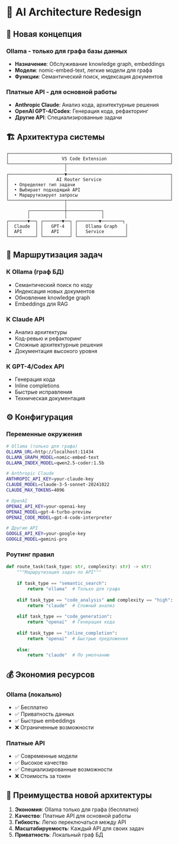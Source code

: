 # 🧠 AI Architecture Redesign

## 🎯 Новая концепция

### **Ollama - только для графа базы данных**
- **Назначение**: Обслуживание knowledge graph, embeddings
- **Модели**: nomic-embed-text, легкие модели для графа
- **Функции**: Семантический поиск, индексация документов

### **Платные API - для основной работы**
- **Anthropic Claude**: Анализ кода, архитектурные решения
- **OpenAI GPT-4/Codex**: Генерация кода, рефакторинг
- **Другие API**: Специализированные задачи

## 🏗️ Архитектура системы

```
┌─────────────────────────────────────────────────────────────┐
│                    VS Code Extension                        │
└─────────────────────┬───────────────────────────────────────┘
                      │
┌─────────────────────▼───────────────────────────────────────┐
│                  AI Router Service                          │
│  • Определяет тип задачи                                    │
│  • Выбирает подходящий API                                  │
│  • Маршрутизирует запросы                                   │
└─────────────────────┬───────────────────────────────────────┘
                      │
        ┌─────────────┼─────────────┐
        │             │             │
┌───────▼──┐ ┌───────▼──┐ ┌────────▼────────┐
│  Claude  │ │   GPT-4  │ │   Ollama Graph   │
│  API     │ │   API    │ │   Service        │
└──────────┘ └──────────┘ └──────────────────┘
```

## 🔄 Маршрутизация задач

### **К Ollama (граф БД)**
- Семантический поиск по коду
- Индексация новых документов
- Обновление knowledge graph
- Embeddings для RAG

### **К Claude API**
- Анализ архитектуры
- Код-ревью и рефакторинг
- Сложные архитектурные решения
- Документация высокого уровня

### **К GPT-4/Codex API**
- Генерация кода
- Inline completions
- Быстрые исправления
- Техническая документация

## ⚙️ Конфигурация

### Переменные окружения
```bash
# Ollama (только для графа)
OLLAMA_URL=http://localhost:11434
OLLAMA_GRAPH_MODEL=nomic-embed-text
OLLAMA_INDEX_MODEL=qwen2.5-coder:1.5b

# Anthropic Claude
ANTHROPIC_API_KEY=your-claude-key
CLAUDE_MODEL=claude-3-5-sonnet-20241022
CLAUDE_MAX_TOKENS=4096

# OpenAI
OPENAI_API_KEY=your-openai-key
OPENAI_MODEL=gpt-4-turbo-preview
OPENAI_CODE_MODEL=gpt-4-code-interpreter

# Другие API
GOOGLE_API_KEY=your-google-key
GOOGLE_MODEL=gemini-pro
```

### Роутинг правил
```python
def route_task(task_type: str, complexity: str) -> str:
    """Маршрутизация задач по API"""
    
    if task_type == "semantic_search":
        return "ollama"  # Только для графа
    
    elif task_type == "code_analysis" and complexity == "high":
        return "claude"  # Сложный анализ
    
    elif task_type == "code_generation":
        return "openai"  # Генерация кода
    
    elif task_type == "inline_completion":
        return "openai"  # Быстрые предложения
    
    else:
        return "claude"  # По умолчанию
```

## 💰 Экономия ресурсов

### **Ollama (локально)**
- ✅ Бесплатно
- ✅ Приватность данных
- ✅ Быстрые embeddings
- ❌ Ограниченные возможности

### **Платные API**
- ✅ Современные модели
- ✅ Высокое качество
- ✅ Специализированные возможности
- ❌ Стоимость за токен

## 🚀 Преимущества новой архитектуры

1. **Экономия**: Ollama только для графа (бесплатно)
2. **Качество**: Платные API для основной работы
3. **Гибкость**: Легко переключаться между API
4. **Масштабируемость**: Каждый API для своих задач
5. **Приватность**: Локальный граф БД
